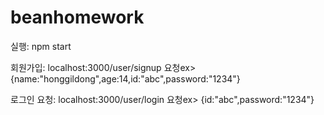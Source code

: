 # beanhomework

실행: npm start


회원가입: localhost:3000/user/signup    요청ex> {name:"honggildong",age:14,id:"abc",password:"1234"}


로그인 요청: localhost:3000/user/login   요청ex> {id:"abc",password:"1234"}


